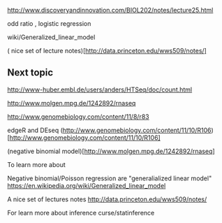 
http://www.discoveryandinnovation.com/BIOL202/notes/lecture25.html

odd ratio , logistic regression

wiki/Generalized_linear_model

( nice set of lecture notes)[http://data.princeton.edu/wws509/notes/]



## Next topic

http://www-huber.embl.de/users/anders/HTSeq/doc/count.html


http://www.molgen.mpg.de/1242892/rnaseq


http://www.genomebiology.com/content/11/8/r83

edgeR  and DEseq  (http://www.genomebiology.com/content/11/10/R106)[http://www.genomebiology.com/content/11/10/R106]

(negative binomial model)[http://www.molgen.mpg.de/1242892/rnaseq]

 To learn more about
 
Negative binomial/Poisson regression are "generalialized linear model"
https://en.wikipedia.org/wiki/Generalized_linear_model

A nice set of lectures notes
http://data.princeton.edu/wws509/notes/

For learn more about inference
curse/statinference
